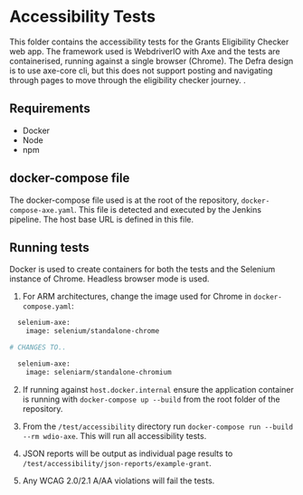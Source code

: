 # Accessibility Tests
This folder contains the accessibility tests for the Grants Eligibility Checker web app. The framework used is WebdriverIO with Axe and the tests are containerised, running against a single browser (Chrome). The Defra design is to use axe-core cli, but this does not support posting and navigating through pages to move through the eligibility checker journey.
.
## Requirements
- Docker
- Node
- npm

## docker-compose file
The docker-compose file used is at the root of the repository, `docker-compose-axe.yaml`. This file is detected and executed by the Jenkins pipeline. The host base URL is defined in this file.

## Running tests
Docker is used to create containers for both the tests and the Selenium instance of Chrome. Headless browser mode is used.

1. For ARM architectures, change the image used for Chrome in `docker-compose.yaml`:

```dockerfile
  selenium-axe:
    image: selenium/standalone-chrome

# CHANGES TO..

  selenium-axe:
    image: seleniarm/standalone-chromium
```   

2. If running against `host.docker.internal` ensure the application container is running with `docker-compose up --build` from the root folder of the repository.

3. From the `/test/accessibility` directory run `docker-compose run --build --rm wdio-axe`. This will run all accessibility tests.

4. JSON reports will be output as individual page results to `/test/accessibility/json-reports/example-grant`.

5. Any WCAG 2.0/2.1 A/AA violations will fail the tests.

